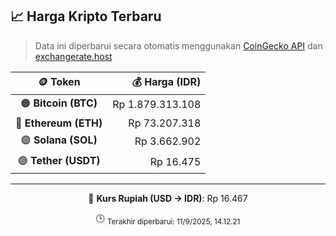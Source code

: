 

<!-- HARGA_KRIPTO -->
## 📈 Harga Kripto Terbaru

> Data ini diperbarui secara otomatis menggunakan [CoinGecko API](https://www.coingecko.com/) dan [exchangerate.host](https://exchangerate.host/)

<div align="center">

| 🪙 Token | 💰 Harga (IDR) |
|:------:|---------------:|
| 🟠 **Bitcoin (BTC)**   | Rp 1.879.313.108 |
| 🔵 **Ethereum (ETH)**  | Rp 73.207.318 |
| 🟣 **Solana (SOL)**    | Rp 3.662.902 |
| 🟢 **Tether (USDT)**   | Rp 16.475 |

---

💱 **Kurs Rupiah (USD → IDR)**: Rp 16.467

🕒 <sub>Terakhir diperbarui: 11/9/2025, 14.12.21</sub>

</div>
<!-- /HARGA_KRIPTO -->